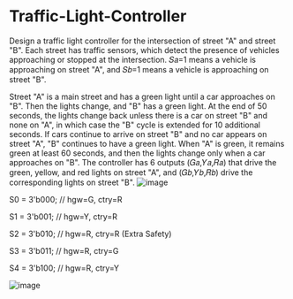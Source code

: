 # Traffic-Light-Controller
Design a traffic light controller for the intersection of street "A" and street "B". Each street has traffic sensors, which detect the presence of vehicles approaching or stopped at the intersection. 
𝑆𝑎=1 means a vehicle is approaching on street "A", and 
𝑆𝑏=1 means a vehicle is approaching on street "B".

Street "A" is a main street and has a green light until a car approaches on "B".
Then the lights change, and "B" has a green light.
At the end of 50 seconds, the lights change back unless there is a car on street "B" and none on "A", in which case the "B" cycle is extended for 10 additional seconds.
If cars continue to arrive on street "B" and no car appears on street "A", "B" continues to have a green light.
When "A" is green, it remains green at least 60 seconds, and then the lights change only when a car approaches on "B".
The controller has 6 outputs (𝐺𝑎,𝑌𝑎,𝑅𝑎) that drive the green, yellow, and red lights on street "A", and (𝐺𝑏,𝑌𝑏,𝑅𝑏) drive the corresponding lights on street "B".
![image](https://github.com/user-attachments/assets/0be4db7c-a245-4aa1-b7d3-1bf57c66f0b8)

 S0 = 3'b000;  // hgw=G, ctry=R 
 
 S1 = 3'b001;  // hgw=Y, ctry=R 
 
 S2 = 3'b010;  // hgw=R, ctry=R (Extra Safety)
 
 S3 = 3'b011;  // hgw=R, ctry=G
 
 S4 = 3'b100;  // hgw=R, ctry=Y   
 
 ![image](https://github.com/user-attachments/assets/06970ed0-126e-4fc9-bf6a-5b1b110eddac)
